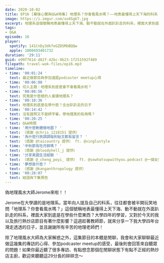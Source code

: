 ```yaml
---
date: 2020-10-02
title: EP16 [幕後心聲與Q&A特集] 地理系？你會看風水嗎？——地表最懂得上天下海的科系
image: https://i.imgur.com/xo4SgkT.jpg
excerpt: 地理系這個號稱地表最懂得上天下海、動不動就在外面趴趴走的科系，裡面大家到底是在學些什麼東西？大學四年的學習，又對於今天的我以及旅行熱炒店節目有著什麼影響？這週趁著教師節，就來分享一下我大學四年台灣走透透的日子，並且謝謝所有辛苦的地理老師們！
tags:
- Q&A
episode: 16
player:
  spotify: 141CnDy3dkfeGZDSMbBQQw
  apple: 1000493401732
duration: '29:11'
guid: e99f7614-d82f-42bc-9b23-1f251592f489
filepath: travel-wok-files/ep16.mp3
timeline:
- time: '00:01:24 '
  text: 最近做節目與參加遠距podcaster meetup心得
- time: '00:06:00 '
  text: 切入主題：地理系到底是會不會看風水啦？
- time: '00:08:56 '
  text: 究竟是什麼樣的人會讀地理系？
- time: '00:10:36 '
  text: 地理系到底是在學什麼？全台趴趴走的日子
- time: '00:14:42 '
  text: 沒有證照又不是師字輩，學地理真的有用嗎？
- time: '00:20:25 '
  text: Q&A時間
- time: '用什麼軟體做地圖？ '
  text: （感謝 @chris_1218151 提供）
- time: '為什麼行旅調調每則貼文都有留言？ '
  text: （感謝 @taicountry 提供） ft. @xinglustyle
- time: '中秋節有吃月餅嗎？ '
  text: （感謝 @bloodyhell_j 提供）
- time: '分享美國生活經驗 '
  text: （感謝 @_cheng_poyi_ 提供） ft. @sowhatsupwithyou.podcast @一個女生的世界漂流
- time: '夢想是什麼？ '
  text: （感謝 @kanganthropology 提供）
- time: '00:28:07 '
  text: 結語與下集預告
---
```


偽地理風水大師Jerome來啦！！

Jerome在大學讀的是地理系。當年向人提及自己的科系，往往都會被半開玩笑地問「地理系？你會看風水嗎？」這個號稱地表最懂得上天下海、動不動就在外面趴趴走的科系，裡面大家到底是在學些什麼東西？大學四年的學習，又對於今天的我以及旅行熱炒店節目有著什麼影響？這週趁著教師節，就來分享一下我大學四年台灣走透透的日子，並且謝謝所有辛苦的地理老師們！

除了地理風水大師為大家解惑之外，這集節目的本體是閒聊，我會和大家聊聊最近做這幾集的專訪的心得、參加podcaster meetup的感受，最後則會回答來自聽眾的問題！如果你最近聽了很多專訪、有點想念那個在閒聊狀態下有點不正經的熱炒店主廚，歡迎來聽聽這29分長的碎碎念～



